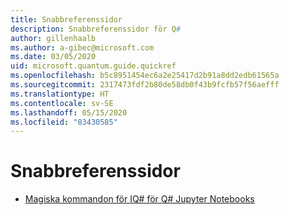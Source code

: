 ```yaml
---
title: Snabbreferenssidor
description: Snabbreferenssidor för Q#
author: gillenhaalb
ms.author: a-gibec@microsoft.com
ms.date: 03/05/2020
uid: microsoft.quantum.guide.quickref
ms.openlocfilehash: b5c8951454ec6a2e25417d2b91a8dd2edb61565a
ms.sourcegitcommit: 2317473fdf2b80de58db0f43b9fcfb57f56aefff
ms.translationtype: HT
ms.contentlocale: sv-SE
ms.lasthandoff: 05/15/2020
ms.locfileid: "83430585"
---
```

# <a name="quick-reference-pages"></a>Snabbreferenssidor

* [Magiska kommandon för IQ# för Q# Jupyter Notebooks](xref:microsoft.quantum.guide.quickref.iqsharp)
